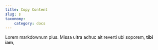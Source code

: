 ```yaml
---
title: Copy Content
slug: s
taxonomy:
    category: docs
---
```


Lorem markdownum pius. Missa ultra adhuc ait reverti ubi soporem, **tibi iam**,

